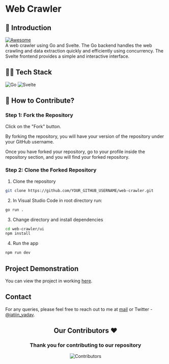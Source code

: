 # Web Crawler
## 📌 Introduction
<a href="https://awesome.re" target="_blank" rel="noopener noreferrer">
  <img src="https://awesome.re/badge.svg" alt="Awesome" />
</a> <br>
A web crawler using Go and Svelte. The Go backend handles the web crawling and data extraction quickly and efficiently using concurrency. The Svelte frontend provides a simple and interactive interface.
	
## 👨‍💻 Tech Stack
![Go](https://img.shields.io/badge/go-%2300ADD8.svg?style=for-the-badge&logo=go&logoColor=white)
![Svelte](https://img.shields.io/badge/svelte-%23f1413d.svg?style=for-the-badge&logo=svelte&logoColor=white)

## 🤔 How to Contribute? 
### Step 1: Fork the Repository

Click on the "Fork" button.

By forking the repository, you will have your version of the repository under your GitHub username.

Once you have forked your repository, go to your profile inside the repository section, and you will find your forked repository.

### Step 2: Clone the Forked Repository

1. Clone the repository

```bash
git clone https://github.com/YOUR_GITHUB_USERNAME/web-crawler.git
```

2. In Visual Studio Code in root directory run:

```bash
go run .
```

3. Change directory and install dependencies

```bash
cd web-crawler/ui
npm install
```

4. Run the app

```bash
npm run dev
```

## Project Demonstration
You can view the project in working [here](https://www.loom.com/share/0c3373a461f2424c831bad9ddcac5bfd).

## Contact
For any queries, please feel free to reach out to me at [mail](mailto:jatin27yadav@gmail.com) or Twitter - [@jatiin_yadav](https://twitter.com/jatiin_yadav).


 
<h2 align = "center">Our Contributors ❤️</h2>
<div align = "center">
 <h3>Thank you for contributing to our repository</h3>

![Contributors](https://contrib.rocks/image?repo=jatiinyadav/web-crawler)

</div>


